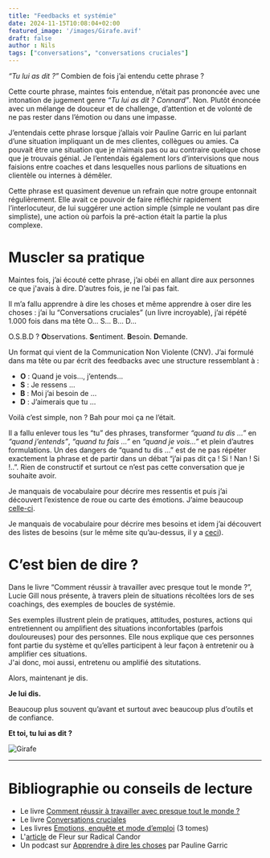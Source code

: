 ```yaml
---
title: "Feedbacks et systémie"
date: 2024-11-15T10:08:04+02:00
featured_image: '/images/Girafe.avif'
draft: false
author : Nils
tags: ["conversations", "conversations cruciales"]
---
```



*“Tu lui as dit ?”* Combien de fois j’ai entendu cette phrase ?

Cette courte phrase, maintes fois entendue, n’était pas prononcée avec une intonation de jugement genre *“Tu lui as dit ? Connard”*. Non. Plutôt énoncée avec un mélange de douceur et de challenge, d’attention et de volonté de ne pas rester dans l’émotion ou dans une impasse.

J’entendais cette phrase lorsque j’allais voir Pauline Garric en lui parlant d’une situation impliquant un de mes clientes, collègues ou amies. Ca pouvait être une situation que je n’aimais pas ou au contraire quelque chose que je trouvais génial. Je l’entendais également lors d’intervisions que nous faisions entre coaches et dans lesquelles nous parlions de situations en clientèle ou internes à démêler.

Cette phrase est quasiment devenue un refrain que notre groupe entonnait régulièrement. Elle avait ce pouvoir de faire réfléchir rapidement l’interlocuteur, de lui suggérer une action simple (simple ne voulant pas dire simpliste), une action où parfois la pré-action était la partie la plus complexe.


# Muscler sa pratique
Maintes fois, j’ai écouté cette phrase, j’ai obéi en allant dire aux personnes ce que j'avais à dire. D’autres fois, je ne l’ai pas fait.

Il m’a fallu apprendre à dire les choses et même apprendre à oser dire les choses : j’ai lu “Conversations cruciales” (un livre incroyable), j’ai répété 1.000 fois dans ma tête O… S… B… D…

O.S.B.D ?
**O**bservations. **S**entiment. **B**esoin. **D**emande.

Un format qui vient de la Communication Non Violente (CNV).
J’ai formulé dans ma tête ou par écrit des feedbacks avec une structure ressemblant à :  
- **O** : Quand je vois…, j’entends…
- **S** : Je ressens …
- **B** : Moi j’ai besoin de …
- **D** : J’aimerais que tu …

Voilà c’est simple, non ?
Bah pour moi ça ne l’était.

Il a fallu enlever tous les “tu” des phrases, transformer *“quand tu dis …”* en *“quand j’entends”*, *“quand tu fais …”* en *“quand je vois…”* et plein d’autres formulations.
Un des dangers de “quand tu dis …” est de ne pas répéter exactement la phrase et de partir dans un débat “j’ai pas dit ça ! Si ! Nan ! Si !..”. Rien de constructif et surtout ce n’est pas cette conversation que je souhaite avoir.

Je manquais de vocabulaire pour décrire mes ressentis et puis j’ai découvert l’existence de roue ou carte des émotions. J’aime beaucoup [celle-ci](https://conscience-quantique.com/boutique/les-gratuits/16-carte-emotions-a-imprimer.html).

Je manquais de vocabulaire pour décrire mes besoins et idem j’ai découvert des listes de besoins (sur le même site qu’au-dessus, il y a [ceci](https://conscience-quantique.com/boutique/les-gratuits/33-liste-besoins-a-imprimer.html)).


# C’est bien de dire ?
Dans le livre “Comment réussir à travailler avec presque tout le monde ?”, Lucie Gill nous présente, à travers plein de situations récoltées lors de ses coachings, des exemples de boucles de systémie.

Ses exemples illustrent plein de pratiques, attitudes, postures, actions qui entretiennent ou amplifient des situations inconfortables (parfois douloureuses) pour des personnes. Elle nous explique que ces personnes font partie du système et qu’elles participent à leur façon à entretenir ou à amplifier ces situations.  
J'ai donc, moi aussi, entretenu ou amplifié des situtations.  

Alors, maintenant je dis.  

**Je lui dis.**   
  
Beaucoup plus souvent qu’avant et surtout avec beaucoup plus d’outils et de confiance.    

**Et toi, tu lui as dit ?**

![Girafe](/images/Girafe.avif "Girafe") 
  
  
___

# Bibliographie ou conseils de lecture
  
- Le livre [Comment réussir à travailler avec presque tout le monde ?](https://www.editions-retz.com/sante/psycho/comment-reussir-a-travailler-avec-presque-tout-le-monde-9782725625911.html)
- Le livre [Conversations cruciales](https://www.eyrolles.com/Entreprise/Livre/conversations-cruciales-9782958453602/)   
- Les livres [Emotions, enquête et mode d’emploi](https://conscience-quantique.com/boutique/12-livres-papier) (3 tomes)   
- L'[article](https://fleur-saillofest.medium.com/radical-candor-en-toute-franchise-dcb40385c44b) de Fleur sur Radical Candor    
- Un podcast sur [Apprendre à dire les choses](https://podcast.ausha.co/artisan-developpeur/apprendre-a-dire-les-choses-avec-pauline-garric) par Pauline Garric   